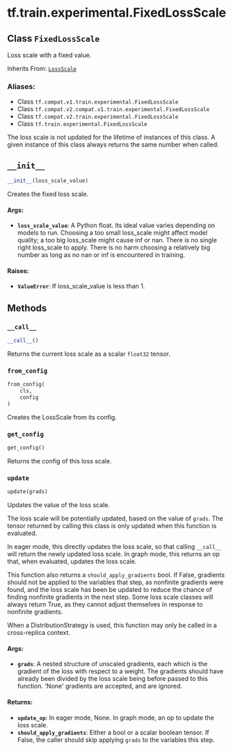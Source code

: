 <div itemscope itemtype="http://developers.google.com/ReferenceObject">
<meta itemprop="name" content="tf.train.experimental.FixedLossScale" />
<meta itemprop="path" content="Stable" />
<meta itemprop="property" content="__call__"/>
<meta itemprop="property" content="__init__"/>
<meta itemprop="property" content="from_config"/>
<meta itemprop="property" content="get_config"/>
<meta itemprop="property" content="update"/>
</div>

# tf.train.experimental.FixedLossScale

## Class `FixedLossScale`

Loss scale with a fixed value.

Inherits From: [`LossScale`](../../../tf/train/experimental/LossScale.md)

### Aliases:

* Class `tf.compat.v1.train.experimental.FixedLossScale`
* Class `tf.compat.v2.compat.v1.train.experimental.FixedLossScale`
* Class `tf.compat.v2.train.experimental.FixedLossScale`
* Class `tf.train.experimental.FixedLossScale`

<!-- Placeholder for "Used in" -->

The loss scale is not updated for the lifetime of instances of this class.
A given instance of this class always returns the same number when called.

<h2 id="__init__"><code>__init__</code></h2>

``` python
__init__(loss_scale_value)
```

Creates the fixed loss scale.


#### Args:


* <b>`loss_scale_value`</b>: A Python float. Its ideal value varies depending on
  models to run. Choosing a too small loss_scale might affect model
  quality; a too big loss_scale might cause inf or nan. There is no single
  right loss_scale to apply. There is no harm choosing a relatively big
  number as long as no nan or inf is encountered in training.


#### Raises:


* <b>`ValueError`</b>: If loss_scale_value is less than 1.



## Methods

<h3 id="__call__"><code>__call__</code></h3>

``` python
__call__()
```

Returns the current loss scale as a scalar `float32` tensor.


<h3 id="from_config"><code>from_config</code></h3>

``` python
from_config(
    cls,
    config
)
```

Creates the LossScale from its config.


<h3 id="get_config"><code>get_config</code></h3>

``` python
get_config()
```

Returns the config of this loss scale.


<h3 id="update"><code>update</code></h3>

``` python
update(grads)
```

Updates the value of the loss scale.

The loss scale will be potentially updated, based on the value of `grads`.
The tensor returned by calling this class is only updated when this function
is evaluated.

In eager mode, this directly updates the loss scale, so that calling
`__call__` will return the newly updated loss scale. In graph mode,
this returns an op that, when evaluated, updates the loss scale.

This function also returns a `should_apply_gradients` bool. If False,
gradients should not be applied to the variables that step, as nonfinite
gradients were found, and the loss scale has been be updated to reduce the
chance of finding nonfinite gradients in the next step. Some loss scale
classes will always return True, as they cannot adjust themselves in
response to nonfinite gradients.

When a DistributionStrategy is used, this function may only be called in a
cross-replica context.

#### Args:


* <b>`grads`</b>: A nested structure of unscaled gradients, each which is the
  gradient of the loss with respect to a weight. The gradients should have
  already been divided by the loss scale being before passed to this
  function. 'None' gradients are accepted, and are ignored.


#### Returns:


* <b>`update_op`</b>: In eager mode, None. In graph mode, an op to update the loss
  scale.
* <b>`should_apply_gradients`</b>: Either a bool or a scalar boolean tensor. If
  False, the caller should skip applying `grads` to the variables this
  step.



